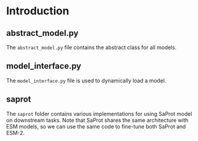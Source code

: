 # Introduction
## abstract_model.py
The `abstract_model.py` file contains the abstract class for all models. 

## model_interface.py
The `model_interface.py` file is used to dynamically load a model.
## saprot
The `saprot` folder contains various implementations for using SaProt model on downstream tasks. Note that 
SaProt shares the same architecture with ESM models, so we can use the same code to fine-tune both SaProt and ESM-2.